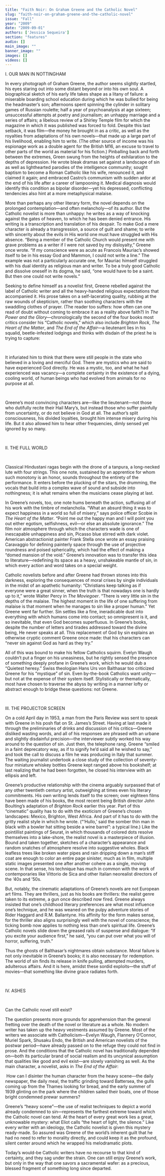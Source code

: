 ```yaml
---
title: "Faith Noir: On Graham Greene and the Catholic Novel"
slug: "faith-noir-on-graham-greene-and-the-catholic-novel"
issue: "Fall"
year: "2009"
date: "2009-09-01"
authors: ['Jessica Sequeira']
section: "features"
audio: []
main_image: ""
banner_image: ""
images: []
videos: []
---
```

I. OUR MAN IN NOTTINGHAM

 In every photograph of Graham Greene, the author seems slightly startled, his eyes staring out into some distant beyond or into his own soul. A biographical sketch of his early life takes shape as a litany of failure: a miserable boarding school education during which he was bullied for being the headmaster’s son; afternoons spent spinning the cylinder in solitary games of Russian roulette; half a year of psychoanalysis at age sixteen; unsuccessful attempts at poetry and journalism; an unhappy marriage and a series of affairs; a libelous review of a Shirley Temple film for which the magazine in which it was published was forced to fold. Despite this last setback, it was film—the money he brought in as a critic, as well as the royalties from adaptations of his own novels—that made up a large part of his livelihood, enabling him to write. (The other source of income was his espionage work as a double agent for the British M16, an excuse to travel to other parts of the world as material for his fiction.) Pinballing back and forth between the extremes, Green swung from the heights of exhilaration to the depths of depression. He wrote bleak dramas set against a landscape of sin as well as lighthearted parodies of the intelligence community; sought baptism to become a Roman Catholic like his wife, renounced it, and claimed it again; and embraced Castro’s communism with sudden ardor at the end of his life after a career of lampooning it. Medical diagnosis would identify this condition as bipolar disorder—yet his depressed, conflicting tendencies also hint at a more metaphysical malaise.

 More than perhaps any other literary form, the novel depends on the prolonged contemplation—and often melancholy—of its author. But the Catholic novelist is more than unhappy: he writes as a way of knocking against the gates of heaven, to which he has been denied entrance. His writing is a transcription and translation of his despair. To make God a mere character is already a transgression, a source of guilt and shame; to write with sincerity about the evils in His world one must have struggled with His absence. “Being a member of the Catholic Church would present me with grave problems as a writer if I were not saved by my disloyalty,” Greene once wrote. “If my conscience were as acute as Francois Mauriac’s showed itself to be in his essay God and Mammon, I could not write a line.” The example was not a particularly accurate one, for Mauriac himself struggled with his dual identity as religious man and writer. To be a truly good Catholic and dissolve oneself in its dogma, he said, “one would have to be a saint. But then one could not write novels.”

 Seeking to define himself as a novelist first, Greene rebelled against the label of Catholic writer and all the heavy-handed religious expectations that accompanied it. His prose takes on a self-lacerating quality, rubbing at the raw wounds of skepticism, rather than soothing characters with the swaddling clothes of prayer. (The reader too suffers: how often can one read of doubt without coming to embrace it as a reality above faith?) In *The Power and the Glory*—chronologically the second of the four books most critics consider his “Catholic novels,” which also include *Brighton Rock*, *The Heart of the Matter*, and *The End of the Affair*—a lieutenant lies in his squalid, beetle-infested lodgings and thinks with disdain of the priest he is trying to capture:

  

 It infuriated him to think that there were still people in the state who believed in a loving and merciful God. There are mystics who are said to have experienced God directly. He was a mystic, too, and what he had experienced was vacancy—a complete certainty in the existence of a dying, cooling world, of human beings who had evolved from animals for no purpose at all.

  

 Greene’s most convincing characters are—like the lieutenant—not those who dutifully recite their Hail Mary’s, but instead those who suffer painfully from uncertainty, or do not believe in God at all. The author’s split consciousness, his divided loyalties, brought him intense misery during his life. But it also allowed him to hear other frequencies, dimly sensed yet ignored by so many.

  

 II. THE FULL WORLD

  

 Classical Hindustani ragas begin with the drone of a tanpura, a long-necked lute with four strings. This one note, sustained by an apprentice for whom such monotony is an honor, sounds throughout the entirety of the performance. It enters before the plucking of the sitars, the drumming, the vocals that build into a complex wave of sound and subside into nothingness; it is what remains when the musicians cease playing at last.

 In Greene’s novels, too, one note hums beneath the action, suffusing all of his work with the timbre of melancholia. “What an absurd thing it was to expect happiness in a world so full of misery,” says police officer Scobie in *The Heart of the Matter*. “Point me out the happy man and I will point you out either egotism, selfishness, evil—or else an absolute ignorance.” The film noir atmosphere through which the characters wade is one of inescapable unhappiness and sin, Picasso blue stirred with dark violet. American abstractionist painter Frank Stella once wrote an essay praising Caravaggio for defining painterly space through the use of projective roundness and poised sphericality, which had the effect of making a “domed mansion of the void.” Greene’s innovation was to transfer this idea to literature—redefining its space as a heavy, unshakeable mantle of sin, in which every action and word takes on a special weight.

 Catholic novelists before and after Greene had thrown stones into this darkness, exploring the consequences of moral crises by single individuals in the midst of an apathetic humanity: “Christians keep talking as if everyone were a great sinner, when the truth is that nowadays one is hardly up to it,” wrote Walter Percy in *The Moviegoer*. “There is very little sin in the depths of the malaise. The highest moment in the life of one suffering from malaise is that moment when he manages to sin like a proper human.” Yet Greene went far further. Sin settles like a fine, ineradicable dust into everything with which humans come into contact; so omnipresent is it, and so inevitable, that even God becomes superfluous. In Greene’s books, despite the number of letters and tirades addressed toward the divine being, He never speaks at all. This replacement of God by sin explains an otherwise cryptic comment Greene once made: that his characters can “never sin against God as hard as they try.”

 All of this was bound to make his fellow Catholics squirm. Evelyn Waugh couldn’t put a finger on his uneasiness, but he rightly sensed the presence of something deeply profane in Greene’s work, which he would dub a “Quietest heresy.” Swiss theologian Hans Urs von Balthasar too criticized Greene for his “mystique” of sin. Even by-the-book Catholics want unity—but not at the expense of their system itself. Stylistically or thematically, most have chosen to traverse the abyss by writing in a manner lofty or abstract enough to bridge these questions: not Greene.

  

 III. THE PROJECTOR SCREEN

 On a cold April day in 1953, a man from the Paris Review was sent to speak with Greene in his posh flat on St. James’s Street. Having at last made it through the preliminaries of drinks and discussion of his critics—Greene disliked wasting words, and all of his responses are phrased with an urbane and slightly disdainful precision—the interviewer subtly worked his way around to the question of sin. Just then, the telephone rang. Greene “smiled in a faint deprecatory way, as if to signify he’d said all he wished to say,” and took the call to discuss a film he was producing in Italy that summer. The waiting journalist undertook a close study of the collection of seventy-four miniature whiskey bottles Greene kept ranged above his bookshelf; at last realizing that he had been forgotten, he closed his interview with an ellipsis and left.

 Greene’s productive relationship with the cinema arguably surpassed that of any other twentieth century artist, outweighing at times even his literary commitments. His own writing lends itself to the screen; over eighteen films have been made of his books, the most recent being British director John Boulting’s adaptation of *Brighton Rock* earlier this year. Part of this “cinematic” quality has to do with the exoticism of Greene’s chosen landscapes: Mexico, Brighton, West Africa. And part of it has to do with the gritty realist style in which he wrote. (“‘Hullo,’ said the somber thin man in black with a bowler hat sitting beside a wine barrel”: a typical line.) Like the pointillist paintings of Seurat, in which thousands of colored dots resolve themselves into a lake-shore, the realist novel is a masterpiece of illusion. Bound and taken together, sketches of a character’s appearance and random snatches of atmosphere resolve into suggestive wholes. Black leafless trees like broken water pipes and rain dripping down a man’s stiff coat are enough to color an entire page sinister, much as in film, multiple static images presented one after another cohere as a single, moving scene. In that sense, his technique has much in common with the work of contemporaries like Vittorio de Sica and other Italian neorealist directors of the ’40s and ’50s.

 But, notably, the cinematic adaptations of Greene’s novels are not European art films. They are thrillers, just as his books are thrillers: the realist genre taken to its extreme, a gun once described now fired. Greene always insisted that one’s childhood literary preferences are what most influence one’s technique, and he was weaned on the pulpy adventure stories of Rider Haggard and R.M. Ballantyne. His affinity for the form makes sense, for the thriller also aligns surprisingly well with the novel of conscience; the ticking bomb now applies to nothing less than one’s spiritual life. Greene’s Catholic novels slide down the greased rails of suspense and dialogue: “If you excite your audience first,” he said, “you can put over what you will of horror, suffering, truth.”

 Thus the ghosts of Balthasar’s nightmares obtain substance. Moral failure is not only inevitable in Greene’s books; it is also necessary for redemption. The world of sin finds its release in knife pulling, attempted murders, adulterous affairs. And it is here, amidst these sordid exploits—the stuff of movies—that something like divine grace radiates forth.

  

 IV. ASHES

  

 Can the Catholic novel still exist?

 The question presents more grounds for apprehension than the general fretting over the death of the novel or literature as a whole. No modern writer has taken up the heavy vestments assumed by Greene. Most of the writers we associate with Catholicism—Evelyn Waugh, Flannery O’Connor, Muriel Spark, Shusaku Endo, the British and American novelists of the postwar period—have already passed on to the refuge they could not find in prose. And the conditions that the Catholic novel has traditionally depended on—both its particular brand of social realism and its uncynical assumption that qualities like good and evil exist—are slowly vanishing as well. As the main character, a novelist, asks in *The End of the Affair*:   
   


  How can I disinter the human character from the heavy scene—the daily newspaper, the daily meal, the traffic grinding toward Battersea, the gulls coming up from the Thames looking for bread, and the early summer of 1939 glinting on the park where the children sailed their boats, one of those bright condemned prewar summers?   
   


 Greene’s “heavy scene”—the use of realist techniques to depict a world already condemned to sin—represents the farthest extreme toward which the Catholic novel can tend. At the heart of every great work lies a great, unknowable mystery: what Eliot calls “the heart of light, the silence.” Like every writer with an ideology, the Catholic novelist is given this mystery ready-made. So assured was Greene of the world’s inherent guilt that he had no need to refer to morality directly, and could keep it as the profound, silent center around which he wrapped his melodramatic plots.

 Today’s would-be Catholic writers have no recourse to that kind of certainty, and they sag under the strain. One can still enjoy Greene’s work, but only in the way that one savors a sacramental wafer: as a precious, blessed fragment of something long since departed.

